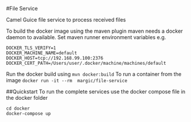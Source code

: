 #File Service

Camel Guice file service to process received files

To build the docker image using the maven plugin maven needs
a docker daemon to available.
Set maven runner environment variables e.g.
```
DOCKER_TLS_VERIFY=1
DOCKER_MACHINE_NAME=default
DOCKER_HOST=tcp://192.168.99.100:2376
DOCKER_CERT_PATH=/Users/user/.docker/machine/machines/default
```

Run the docker build using `mvn docker:build`
To run a container from the image `docker run -it --rm  margic/file-service`


##Quickstart
To run the complete services use the docker compose file in the docker folder
```
cd docker
docker-compose up
```
